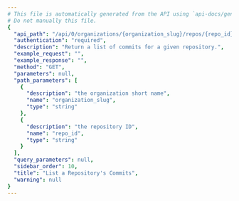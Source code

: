 ```yaml
---
# This file is automatically generated from the API using `api-docs/generate.py`
# Do not manually this file.
{
  "api_path": "/api/0/organizations/{organization_slug}/repos/{repo_id}/commits/", 
  "authentication": "required", 
  "description": "Return a list of commits for a given repository.", 
  "example_request": "", 
  "example_response": "", 
  "method": "GET", 
  "parameters": null, 
  "path_parameters": [
    {
      "description": "the organization short name", 
      "name": "organization_slug", 
      "type": "string"
    }, 
    {
      "description": "the repository ID", 
      "name": "repo_id", 
      "type": "string"
    }
  ], 
  "query_parameters": null, 
  "sidebar_order": 10, 
  "title": "List a Repository's Commits", 
  "warning": null
}
---
```

